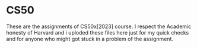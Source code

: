 # CS50
These are the assignments of CS50x[2023] course. I respect the Academic honesty of Harvard
and i uploded these files here just for my quick checks and for anyone who might got stuck in a 
problem of the assignment. 
